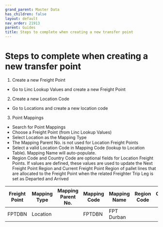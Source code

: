 ```yaml
---
grand_parent: Master Data
has_children: false
layout: default
nav_order: 21913
parent: Guides
title: Steps to complete when creating a new transfer point
---
```


# Steps to complete when creating a new transfer point




1. Create a new Freight Point

* Go to Linc Lookup Values and create a new Freight Point




2. Create a new Location Code

* Go to Locations and create a new location code




3. Point Mappings

* Search for Point Mappings
* Choose a Freight Point (from Linc Lookup Values)
* Select Location as the Mapping Type
* The Mapping Parent No. is not used for Location Freight Points
* Select a valid Location Code in Mapping Code (lookup to Location Table). Mapping Name will auto-populate.
* Region Code and Country Code are optional fields for Location Freight Points. If values are defined, these values are used to update the Next Freight Point Region and Current Freight Point Region of pallet lines that are allocated to the Freight Point when the related Freighter Trip Leg is set as Departed and Arrived



| **Freight Point** | **Mapping Type** | Mapping Parent No. | **Mapping Code** | Mapping Name | Region Code | Country Code | Consignee No. | Notify Party No. |
| --- | --- | --- | --- | --- | --- | --- | --- | --- |
| FPTDBN | Location |  | FPTDBN | FPT Durban |  |  |  |  |
